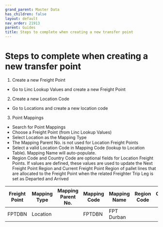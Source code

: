 ```yaml
---
grand_parent: Master Data
has_children: false
layout: default
nav_order: 21913
parent: Guides
title: Steps to complete when creating a new transfer point
---
```


# Steps to complete when creating a new transfer point




1. Create a new Freight Point

* Go to Linc Lookup Values and create a new Freight Point




2. Create a new Location Code

* Go to Locations and create a new location code




3. Point Mappings

* Search for Point Mappings
* Choose a Freight Point (from Linc Lookup Values)
* Select Location as the Mapping Type
* The Mapping Parent No. is not used for Location Freight Points
* Select a valid Location Code in Mapping Code (lookup to Location Table). Mapping Name will auto-populate.
* Region Code and Country Code are optional fields for Location Freight Points. If values are defined, these values are used to update the Next Freight Point Region and Current Freight Point Region of pallet lines that are allocated to the Freight Point when the related Freighter Trip Leg is set as Departed and Arrived



| **Freight Point** | **Mapping Type** | Mapping Parent No. | **Mapping Code** | Mapping Name | Region Code | Country Code | Consignee No. | Notify Party No. |
| --- | --- | --- | --- | --- | --- | --- | --- | --- |
| FPTDBN | Location |  | FPTDBN | FPT Durban |  |  |  |  |
